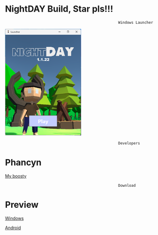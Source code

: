 # NightDAY Build, Star pls!!!

                                                        Windows Launcher
<img src="https://github.com/nelivv/image/blob/main/GameLauncher.png" width="250" height="350">

                                                        Developers
# Phancyn
<a href="https://boosty.to/phancyn">My boosty</a>


                                                        Download
# Preview
<a href="https://github.com/phancyn/NightDAY.build/releases/tag/installer">Windows</a>
<p></p>
<a href="https://github.com/phancyn/NightDAY.build/releases/download/Android-1.2.10/NightDay.apk">Android</a>



